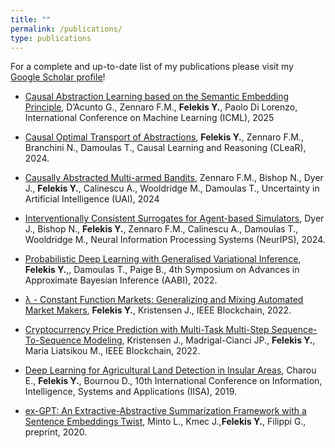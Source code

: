```yaml
---
title: "" 
permalink: /publications/
type: publications
---
```

For a complete and up-to-date list of my publications please visit my [Google Scholar profile](https://scholar.google.com/citations?user=Zfe9QCAAAAAJ&hl=en&oi=ao)!


* [Causal Abstraction Learning based on the Semantic Embedding Principle](https://arxiv.org/pdf/2502.00407), D’Acunto G., Zennaro F.M., **Felekis Y.**, Paolo Di Lorenzo, International Conference on Machine Learning (ICML), 2025
  
* [Causal Optimal Transport of Abstractions](https://proceedings.mlr.press/v236/felekis24a/felekis24a.pdf), **Felekis Y.**, Zennaro F.M., Branchini N., Damoulas T., Causal Learning and Reasoning (CLeaR), 2024. 

* [Causally Abstracted Multi-armed Bandits](https://arxiv.org/pdf/2404.17493), Zennaro F.M., Bishop N., Dyer J., **Felekis Y.**, Calinescu A., Wooldridge M., Damoulas T., Uncertainty in Artificial Intelligence (UAI), 2024

* [Interventionally Consistent Surrogates for Agent-based Simulators](https://arxiv.org/pdf/2312.11158.pdf), Dyer J., Bishop N., **Felekis Y.**, Zennaro F.M., Calinescu A., Damoulas T., Wooldridge M., Neural Information Processing Systems (NeurIPS), 2024.

* [Probabilistic Deep Learning with Generalised Variational Inference](https://openreview.net/pdf?id=L_jGauvvbu0), **Felekis Y.**,, Damoulas T., Paige B., 4th Symposium on Advances in Approximate Bayesian Inference (AABI), 2022.

* [λ - Constant Function Markets: Generalizing and Mixing Automated Market Makers](https://ieeexplore.ieee.org/document/9881841), **Felekis Y.**, Kristensen J., IEEE Blockchain, 2022.
  
* [Cryptocurrency Price Prediction with Multi-Task Multi-Step Sequence-To-Sequence Modeling](https://ieeexplore.ieee.org/document/9881849), Kristensen J., Madrigal-Cianci JP., **Felekis Y.**, Maria Liatsikou M., IEEE Blockchain, 2022.

* [Deep Learning for Agricultural Land Detection in Insular Areas](https://ieeexplore.ieee.org/document/8900670), Charou E., **Felekis Y.**, Bournou D., 10th International Conference on Information, Intelligence, Systems and Applications (IISA), 2019.
  
* [ex-GPT: An Extractive-Abstractive Summarization Framework with a Sentence Embeddings Twist](https://github.com/LorenzoMinto/ex-GPT-Summarizer/blob/master/GPTe__An_extractive_abstractive_summarization_framework.pdf), Minto L., Kmec J.,**Felekis Y.**, Filippi G., preprint, 2020.
